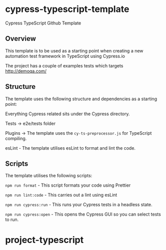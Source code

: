 # cypress-typescript-template
Cypress TypeScript Github Template

## Overview

This template is to be used as a starting point when creating a new automation test framework in TypeScript using Cypress.io

The project has a couple of examples tests which targets http://demoqa.com/

## Structure

The template uses the following structure and dependencies as a starting point:

Everything Cypress related sits under the Cypress directory. 

Tests -> e2e/tests folder 

Plugins -> The template uses the `cy-ts-preprocessor.js` for TypeScript compiling. 

esLint - The template utilises esLint to format and lint the code.

## Scripts 

The template utilises the following scripts:

``npm run format`` - This script formats your code using Prettier

``npm run lint:code`` - This carries out a lint using esLint

``npm run cypress:run`` - This runs your Cypress tests in a headless state.

``npm run cypress:open`` - This opens the Cypress GUI so you can select tests to run.
# project-typescript
